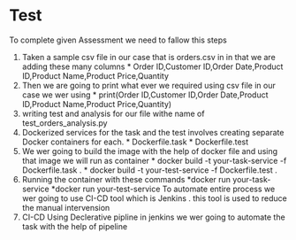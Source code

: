 # Test
To complete given  Assessment we need to fallow this steps

1. Taken a sample csv file in our case that is orders.csv in in that we are adding these many columns
        * Order ID,Customer ID,Order Date,Product ID,Product Name,Product Price,Quantity
2. Then we are going to print what ever we required using csv file in our case we wer using
        * print(Order ID,Customer ID,Order Date,Product ID,Product Name,Product Price,Quantity)
3. writing test and analysis for our file withe name of test_orders_analysis.py
4. Dockerized services for the task and the test involves creating separate Docker containers for each.
        * Dockerfile.task
        * Dockerfile.test
5. We wer going to build the image with the help of docker file and using that image we will run as container
        * docker build -t your-task-service -f Dockerfile.task .
        * docker build -t your-test-service -f Dockerfile.test .
6. Running the container with these commands
        *docker run your-task-service
        *docker run your-test-service
   To automate entire process we wer going to use CI-CD tool which is Jenkins . this tool is used to reduce the manual intervension 
8. CI-CD Using Declerative pipline in jenkins we wer going to automate the task with the help of pipeline
